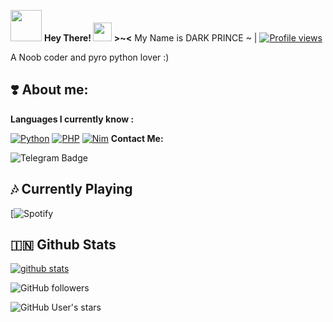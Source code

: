  <img src="https://i.pinimg.com/originals/01/63/6c/01636c5434cd0462086620c60fdfec16.gif" width="50px"> **Hey There! <img src="https://raw.githubusercontent.com/MartinHeinz/MartinHeinz/master/wave.gif" width="30px"> >~<** My Name is DARK PRINCE ~  | [![Profile views](https://gpvc.arturio.dev/cyberknight)](https://https://github.com/CYBER-PRINCE)

 A Noob coder and pyro python lover :) 

## ❣️ **About me**:

**Languages I currently know :** 

[![Python](https://img.shields.io/badge/-Python-%232c3e50?style=flat-square&logo=python)](https://python.org) [![PHP](https://img.shields.io/badge/-PHP-%232c3e50?style=flat-square&logo=php)](https://php.net) [![Nim](https://img.shields.io/badge/-Nim-%232c3e50?style=flat-square&logo=nim)](https://nim-lang.org)
**Contact Me:**

![Telegram Badge](https://img.shields.io/badge/-ContactCyberknight-1ca0f1?style=flat-square&logo=telegram&logoColor=white&link=https://t.me/cyberknight_xd)
##  🎶 **Currently Playing**


[![Spotify](https://novatorem.vercel.app/api/spotify)


##  🇮🇳 **Github Stats**

[![github stats](https://github-readme-stats.vercel.app/api?username=mrsammyxd&show_icons=true&theme=radical)](https://github.com/CYBER-PRINCE)

![GitHub followers](https://img.shields.io/github/followers/mrsammyxd?color=aqua&label=Followers&style=for-the-badge)

![GitHub User's stars](https://img.shields.io/github/stars/mrsammyxd?affiliations=OWNER&color=aqua&style=for-the-badge)
